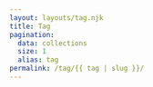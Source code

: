 ```yaml
---
layout: layouts/tag.njk
title: Tag
pagination:
  data: collections
  size: 1
  alias: tag
permalink: /tag/{{ tag | slug }}/
---
```

